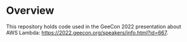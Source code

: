# Overview
This repository holds code used in the GeeCon 2022 presentation about AWS Lambda: https://2022.geecon.org/speakers/info.html?id=667.
